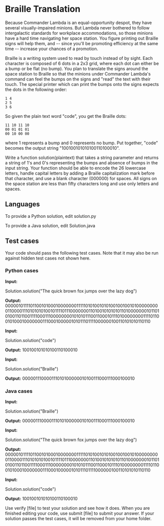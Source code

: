 # Braille Translation
Because Commander Lambda is an equal-opportunity despot, they have several visually-impaired minions. But Lambda never bothered to follow intergalactic standards for workplace accommodations, so those minions have a hard time navigating her space station. You figure printing out Braille signs will help them, and -- since you'll be promoting efficiency at the same time -- increase your chances of a promotion.

Braille is a writing system used to read by touch instead of by sight. Each character is composed of 6 dots in a 2x3 grid, where each dot can either be a bump or be flat (no bump). You plan to translate the signs around the space station to Braille so that the minions under Commander Lambda's command can feel the bumps on the signs and "read" the text with their touch. The special printer which can print the bumps onto the signs expects the dots in the following order:
~~~
1 4
2 5
3 6
~~~

So given the plain text word "code", you get the Braille dots:
~~~
11 10 11 10
00 01 01 01
00 10 00 00
~~~
where 1 represents a bump and 0 represents no bump. Put together, "code" becomes the output string "100100101010100110100010".

Write a function solution(plaintext) that takes a string parameter and returns a string of 1's and 0's representing the bumps and absence of bumps in the input string. Your function should be able to encode the 26 lowercase letters, handle capital letters by adding a Braille capitalization mark before that character, and use a blank character (000000) for spaces. All signs on the space station are less than fifty characters long and use only letters and spaces.

## Languages

To provide a Python solution, edit solution.py

To provide a Java solution, edit Solution.java

## Test cases

Your code should pass the following test cases.
Note that it may also be run against hidden test cases not shown here.

### Python cases
**Input:**

Solution.solution("The quick brown fox jumps over the lazy dog")

**Output:**
    000001011110110010100010000000111110101001010100100100101000000000110000111010101010010111101110000000110100101010101101000000010110101001101100111100011100000000101010111001100010111010000000011110110010100010000000111000100000101011101111000000100110101010110110

**Input:**

Solution.solution("code")

**Output:**
    100100101010100110100010

**Input:**

Solution.solution("Braille")

**Output:**
    000001110000111010100000010100111000111000100010

### Java cases
**Input:**

Solution.solution("Braille")

**Output:**
    000001110000111010100000010100111000111000100010

**Input:**

Solution.solution("The quick brown fox jumps over the lazy dog")

**Output:**
    000001011110110010100010000000111110101001010100100100101000000000110000111010101010010111101110000000110100101010101101000000010110101001101100111100011100000000101010111001100010111010000000011110110010100010000000111000100000101011101111000000100110101010110110

**Input:**

Solution.solution("code")

**Output:**
    100100101010100110100010

Use verify [file] to test your solution and see how it does. When you are finished editing your code, use submit [file] to submit your answer. If your solution passes the test cases, it will be removed from your home folder.
